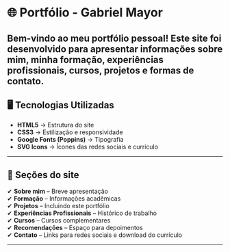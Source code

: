 # 🌐 Portfólio - Gabriel Mayor

Bem-vindo ao meu portfólio pessoal! Este site foi desenvolvido para apresentar informações sobre mim, minha formação, experiências profissionais, cursos, projetos e formas de contato.
---

## 🖥 Tecnologias Utilizadas
- **HTML5** → Estrutura do site
- **CSS3** → Estilização e responsividade
- **Google Fonts (Poppins)** → Tipografia
- **SVG Icons** → Ícones das redes sociais e currículo

---

## 📌 Seções do site
✔ **Sobre mim** – Breve apresentação  
✔ **Formação** – Informações acadêmicas  
✔ **Projetos** – Incluindo este portfólio  
✔ **Experiências Profissionais** – Histórico de trabalho  
✔ **Cursos** – Cursos complementares  
✔ **Recomendações** – Espaço para depoimentos  
✔ **Contato** – Links para redes sociais e download do currículo  

---
